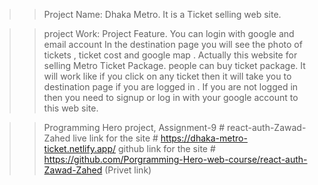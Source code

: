 > > Project Name: Dhaka Metro.
> > It is a Ticket selling web site.

> > project Work: Project Feature.
> > You can login with google and email account
> > In the destination page you will see the photo of tickets , ticket cost and google map .
> > Actually this website for selling Metro Ticket Package. people can buy ticket package.
> > It will work like if you click on any ticket then it will take you to destination page if you are logged in .
> > If you are not logged in then you need to signup or log in with your google account to this web site.

> > Programming Hero project, Assignment-9 # react-auth-Zawad-Zahed
> > live link for the site # https://dhaka-metro-ticket.netlify.app/
> > github link for the site # https://github.com/Porgramming-Hero-web-course/react-auth-Zawad-Zahed (Privet link)
